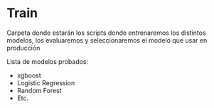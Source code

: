 # Train

Carpeta donde estarán los scripts donde entrenaremos los distintos modelos, los evaluaremos y seleccionaremos el modelo que usar en producción

Lista de modelos probados:
- xgboost
- Logistic Regression
- Random Forest
- Etc.
